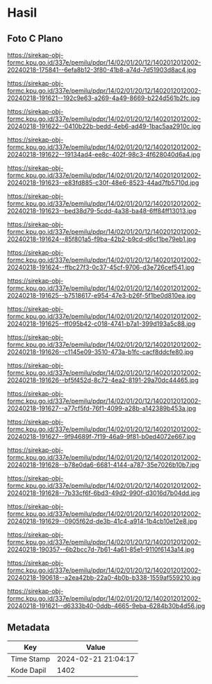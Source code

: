 # Hasil

## Foto C Plano

https://sirekap-obj-formc.kpu.go.id/337e/pemilu/pdpr/14/02/01/20/12/1402012012002-20240218-175841--6efa8b12-3f80-41b8-a74d-7d51903d8ac4.jpg

https://sirekap-obj-formc.kpu.go.id/337e/pemilu/pdpr/14/02/01/20/12/1402012012002-20240218-191621--192c9e63-a269-4a49-8669-b224d561b2fc.jpg

https://sirekap-obj-formc.kpu.go.id/337e/pemilu/pdpr/14/02/01/20/12/1402012012002-20240218-191622--0410b22b-bedd-4eb6-ad49-1bac5aa2910c.jpg

https://sirekap-obj-formc.kpu.go.id/337e/pemilu/pdpr/14/02/01/20/12/1402012012002-20240218-191622--19134ad4-ee8c-402f-98c3-4f628040d6a4.jpg

https://sirekap-obj-formc.kpu.go.id/337e/pemilu/pdpr/14/02/01/20/12/1402012012002-20240218-191623--e83fd885-c30f-48e6-8523-44ad7fb5710d.jpg

https://sirekap-obj-formc.kpu.go.id/337e/pemilu/pdpr/14/02/01/20/12/1402012012002-20240218-191623--bed38d79-5cdd-4a38-ba48-6ff84ff13013.jpg

https://sirekap-obj-formc.kpu.go.id/337e/pemilu/pdpr/14/02/01/20/12/1402012012002-20240218-191624--85f801a5-f9ba-42b2-b9cd-d6cf1be79eb1.jpg

https://sirekap-obj-formc.kpu.go.id/337e/pemilu/pdpr/14/02/01/20/12/1402012012002-20240218-191624--ffbc27f3-0c37-45cf-9706-d3e726cef541.jpg

https://sirekap-obj-formc.kpu.go.id/337e/pemilu/pdpr/14/02/01/20/12/1402012012002-20240218-191625--b7518617-e954-47e3-b26f-5f1be0d810ea.jpg

https://sirekap-obj-formc.kpu.go.id/337e/pemilu/pdpr/14/02/01/20/12/1402012012002-20240218-191625--ff095b42-c018-4741-b7a1-399d193a5c88.jpg

https://sirekap-obj-formc.kpu.go.id/337e/pemilu/pdpr/14/02/01/20/12/1402012012002-20240218-191626--c1145e09-3510-473a-b1fc-cacf8ddcfe80.jpg

https://sirekap-obj-formc.kpu.go.id/337e/pemilu/pdpr/14/02/01/20/12/1402012012002-20240218-191626--bf5f452d-8c72-4ea2-8191-29a70dc44465.jpg

https://sirekap-obj-formc.kpu.go.id/337e/pemilu/pdpr/14/02/01/20/12/1402012012002-20240218-191627--a77cf5fd-76f1-4099-a28b-a142389b453a.jpg

https://sirekap-obj-formc.kpu.go.id/337e/pemilu/pdpr/14/02/01/20/12/1402012012002-20240218-191627--9f94689f-7f19-46a9-9f81-b0ed4072e667.jpg

https://sirekap-obj-formc.kpu.go.id/337e/pemilu/pdpr/14/02/01/20/12/1402012012002-20240218-191628--b78e0da6-6681-4144-a787-35e7026b10b7.jpg

https://sirekap-obj-formc.kpu.go.id/337e/pemilu/pdpr/14/02/01/20/12/1402012012002-20240218-191628--7b33cf6f-6bd3-49d2-990f-d3016d7b04dd.jpg

https://sirekap-obj-formc.kpu.go.id/337e/pemilu/pdpr/14/02/01/20/12/1402012012002-20240218-191629--0905f62d-de3b-41c4-a914-1b4cb10e12e8.jpg

https://sirekap-obj-formc.kpu.go.id/337e/pemilu/pdpr/14/02/01/20/12/1402012012002-20240218-190357--6b2bcc7d-7b61-4a61-85e1-9110f6143a14.jpg

https://sirekap-obj-formc.kpu.go.id/337e/pemilu/pdpr/14/02/01/20/12/1402012012002-20240218-190618--a2ea42bb-22a0-4b0b-b338-1559af559210.jpg

https://sirekap-obj-formc.kpu.go.id/337e/pemilu/pdpr/14/02/01/20/12/1402012012002-20240218-191621--d6333b40-0ddb-4665-9eba-6284b30b4d56.jpg


## Metadata

| Key        | Value               |
| ---------- | ------------------- |
| Time Stamp | 2024-02-21 21:04:17 |
| Kode Dapil | 1402                |



